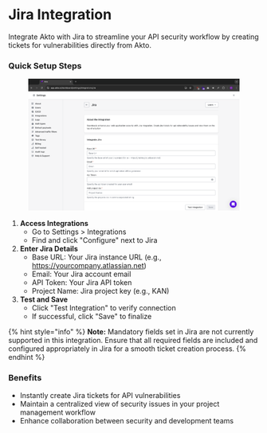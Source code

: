 # Jira Integration

Integrate Akto with Jira to streamline your API security workflow by creating tickets for vulnerabilities directly from Akto.

### Quick Setup Steps

<figure><img src="../../.gitbook/assets/image (1) (1) (1) (1) (1) (1) (1) (1) (1) (1).png" alt=""><figcaption></figcaption></figure>

1. **Access Integrations**
   * Go to Settings > Integrations
   * Find and click "Configure" next to Jira
2. **Enter Jira Details**
   * Base URL: Your Jira instance URL (e.g., https://yourcompany.atlassian.net)
   * Email: Your Jira account email
   * API Token: Your Jira API token
   * Project Name: Jira project key (e.g., KAN)
3. **Test and Save**
   * Click "Test Integration" to verify connection
   * If successful, click "Save" to finalize

{% hint style="info" %}
**Note:** Mandatory fields set in Jira are not currently supported in this integration. Ensure that all required fields are included and configured appropriately in Jira for a smooth ticket creation process.
{% endhint %}

### Benefits

* Instantly create Jira tickets for API vulnerabilities
* Maintain a centralized view of security issues in your project management workflow
* Enhance collaboration between security and development teams
